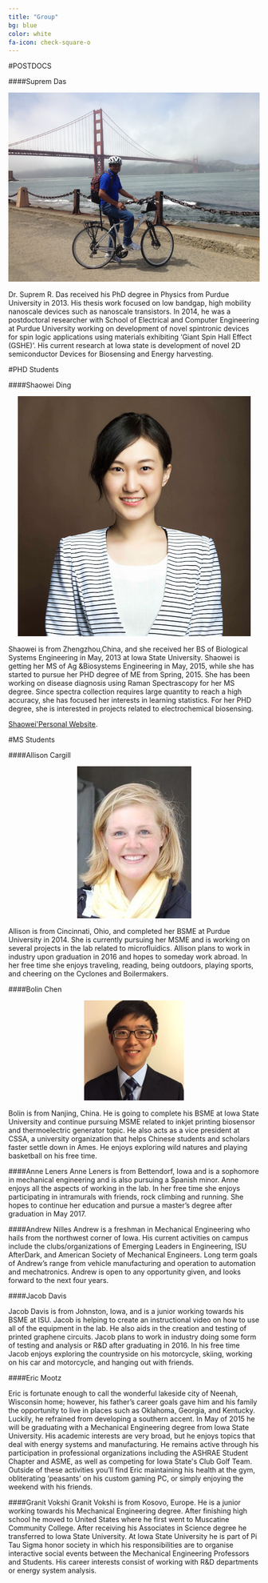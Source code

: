 ```yaml
---
title: "Group"
bg: blue
color: white
fa-icon: check-square-o
---
```


#POSTDOCS

####Suprem Das

<div style="text-align:center" markdown="1">

![group](img/SupremD.jpg)

</div>


Dr. Suprem R. Das received his PhD degree in Physics from Purdue University in 2013. His thesis work focused on low bandgap, high mobility nanoscale devices such as nanoscale transistors. In 2014, he was a postdoctoral researcher with School of Electrical and Computer Engineering at Purdue University working on development of novel spintronic devices for spin logic applications using materials exhibiting ‘Giant Spin Hall Effect (GSHE)’. His current research at Iowa state is development of novel 2D semiconductor Devices for Biosensing and Energy harvesting. 

#PHD Students

####Shaowei Ding

<div style="text-align:center" markdown="1">

![group](img/shaoweid.png)

</div>

Shaowei is from Zhengzhou,China, and she received her BS of Biological Systems Engineering in  May, 2013 at Iowa State University. Shaowei is getting her MS of Ag &Biosystems Engineering in  May, 2015, while she has started to pursue her PHD degree of ME from Spring, 2015. She has been working on disease diagnosis using Raman Spectrascopy for her MS degree. Since spectra collection requires large quantity to reach a high accuracy, she has focused her interests in learning statistics. For her PHD degree, she is interested in projects related to electrochemical biosensing.

[Shaowei'Personal Website](shaoweiding.com).

#MS Students 

####Allison Cargill

<div style="text-align:center" markdown="1">

![group](img/AllisonCargill_headshot.jpg)

</div>


Allison is from Cincinnati, Ohio, and completed her BSME at Purdue University in 2014. She is currently pursuing her MSME and is working on several projects in the lab related to microfluidics. Allison plans to work in industry upon graduation in 2016 and hopes to someday work abroad. In her free time she enjoys traveling, reading, being outdoors, playing sports, and cheering on the Cyclones and Boilermakers.


####Bolin Chen

<div style="text-align:center" markdown="1">

![group](img/bolinchen.jpg)

</div>

Bolin is from Nanjing, China. He is going to complete his BSME at Iowa State University and continue pursuing MSME related to inkjet printing biosensor and thermoelectric generator topic.
He also acts as a vice president at CSSA, a university organization that helps Chinese students and scholars faster settle down in Ames. He enjoys exploring wild natures and playing basketball on his free time.

####Anne Leners
Anne Leners is from Bettendorf, Iowa and is a sophomore in mechanical engineering and is also pursuing a Spanish minor. Anne enjoys all the aspects of working in the lab. In her free time she enjoys participating in intramurals with friends, rock climbing and running. She hopes to continue her education and pursue a master’s degree after graduation in May 2017. 

####Andrew Nilles
Andrew is a freshman in Mechanical Engineering who hails from the northwest corner of Iowa. His current activities on campus include the clubs/organizations of Emerging Leaders in Engineering, ISU AfterDark, and American Society of Mechanical Engineers. Long term goals of Andrew’s range from vehicle manufacturing and operation to automation and mechatronics. Andrew is open to any opportunity given, and looks forward to the next four years.

####Jacob Davis

Jacob Davis is from Johnston, Iowa, and is a junior working towards his BSME at ISU.  Jacob is helping to create an instructional video on how to use all of the equipment in the lab. He also aids in the creation and testing of printed graphene circuits.  Jacob plans to work in industry doing some form of testing and analysis or R&D after graduating in 2016.  In his free time Jacob enjoys exploring the countryside on his motorcycle, skiing, working on his car and motorcycle, and hanging out with friends.

####Eric Mootz

Eric is fortunate enough to call the wonderful lakeside city of Neenah, Wisconsin home; however, his father’s career goals gave him and his family the opportunity to live in places such as Oklahoma, Georgia, and Kentucky. Luckily, he refrained from developing a southern accent. In May of 2015 he will be graduating with a Mechanical Engineering degree from Iowa State University. His academic interests are very broad, but he enjoys topics that deal with energy systems and manufacturing. He remains active through his participation in professional organizations including the ASHRAE Student Chapter and ASME, as well as competing for Iowa State's Club Golf Team. Outside of these activities you’ll find Eric maintaining his health at the gym, obliterating ‘peasants’ on his custom gaming PC, or simply enjoying the weekend with his friends. 

####Granit Vokshi
Granit Vokshi is from Kosovo, Europe. He is a junior working towards his Mechanical Engineering degree. After finishing high school he moved to United States where he first went to Muscatine Community College. After receiving his Associates in Science degree he transferred to  Iowa State University. At Iowa State University he is part of Pi Tau Sigma honor society in which his responsibilities are to organise interactive social events between the Mechanical Engineering Professors and Students. His career interests consist of working with R&D departments or energy system analysis.




